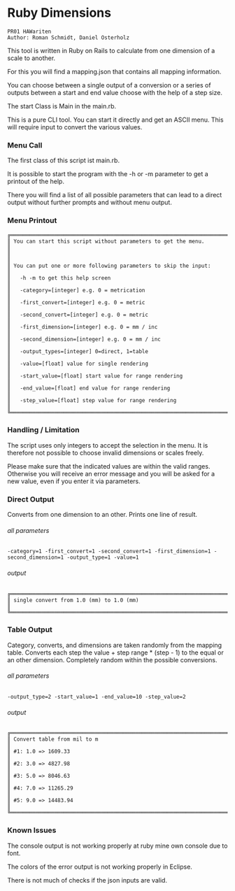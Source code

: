 # Ruby Dimensions

```
PR01 HAWariten
Author: Roman Schmidt, Daniel Osterholz
```

This tool is written in Ruby on Rails to calculate from one dimension of a scale to another.

For this you will find a mapping.json that contains all mapping information.

You can choose between a single output of a conversion or a series of outputs between a start and end value choose with 
the help of a step size.

The start Class is Main in the main.rb.

This is a pure CLI tool. You can start it directly and get an ASCII menu. This will require input to convert the various
values.

### Menu Call

The first class of this script ist main.rb.

It is possible to start the program with the -h or -m parameter to get a printout of the help.

There you will find a list of all possible parameters that can lead to a direct output without further prompts and
without menu output.

### Menu Printout

```
╔══════════════════════════════════════════════════════════════════════╗
║ You can start this script without parameters to get the menu.        ║
║                                                                      ║
║ You can put one or more following parameters to skip the input:      ║
║   -h -m to get this help screen                                      ║
║   -category=[integer] e.g. 0 = metrication                           ║
║   -first_convert=[integer] e.g. 0 = metric                           ║
║   -second_convert=[integer] e.g. 0 = metric                          ║
║   -first_dimension=[integer] e.g. 0 = mm / inc                       ║
║   -second_dimension=[integer] e.g. 0 = mm / inc                      ║
║   -output_types=[integer] 0=direct, 1=table                          ║
║   -value=[float] value for single rendering                          ║
║   -start_value=[float] start value for range rendering               ║
║   -end_value=[float] end value for range rendering                   ║
║   -step_value=[float] step value for range rendering                 ║
╚══════════════════════════════════════════════════════════════════════╝
```

### Handling / Limitation

The script uses only integers to accept the selection in the menu. It is therefore not possible to choose invalid 
dimensions or scales freely.

Please make sure that the indicated values ​​are within the valid ranges. Otherwise you will receive an error message and 
you will be asked for a new value, even if you enter it via parameters.

### Direct Output

Converts from one dimension to an other. Prints one line of result.

###### all parameters

````
-category=1 -first_convert=1 -second_convert=1 -first_dimension=1 -second_dimension=1 -output_type=1 -value=1
````

###### output

````
╔══════════════════════════════════════════════════════════════════════╗
║ single convert from 1.0 (mm) to 1.0 (mm)                             ║
╚══════════════════════════════════════════════════════════════════════╝
````

### Table Output

Category, converts, and dimensions are taken randomly from the mapping table. 
Converts each step the value + step range * (step - 1) to the equal or an other dimension.
Completely random within the possible conversions.

###### all parameters

````
-output_type=2 -start_value=1 -end_value=10 -step_value=2
````

###### output

````
╔══════════════════════════════════════════════════════════════════════╗
║ Convert table from mil to m                                          ║
║ #1: 1.0 => 1609.33                                                   ║
║ #2: 3.0 => 4827.98                                                   ║
║ #3: 5.0 => 8046.63                                                   ║
║ #4: 7.0 => 11265.29                                                  ║
║ #5: 9.0 => 14483.94                                                  ║
╚══════════════════════════════════════════════════════════════════════╝
````

### Known Issues

The console output is not working properly at ruby mine own console due to font.

The colors of the error output is not working properly in Eclipse.

There is not much of checks if the json inputs are valid.